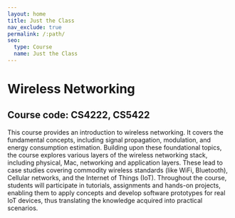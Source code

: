 ```yaml
---
layout: home
title: Just the Class
nav_exclude: true
permalink: /:path/
seo:
  type: Course
  name: Just the Class
---
```


# Wireless Networking
## Course code: CS4222, CS5422

This course provides an introduction to wireless networking. It covers the fundamental concepts, including signal propagation, modulation, and energy consumption estimation. Building upon these foundational topics, the course explores various layers of the wireless networking stack, including physical, Mac, networking and application layers. These lead to case studies covering commodity wireless standards (like WiFi, Bluetooth), Cellular networks, and the Internet of Things (IoT). Throughout the course, students will participate in tutorials, assignments and hands-on projects, enabling them to apply concepts and develop software prototypes for real IoT devices, thus translating the knowledge acquired into practical scenarios. 
